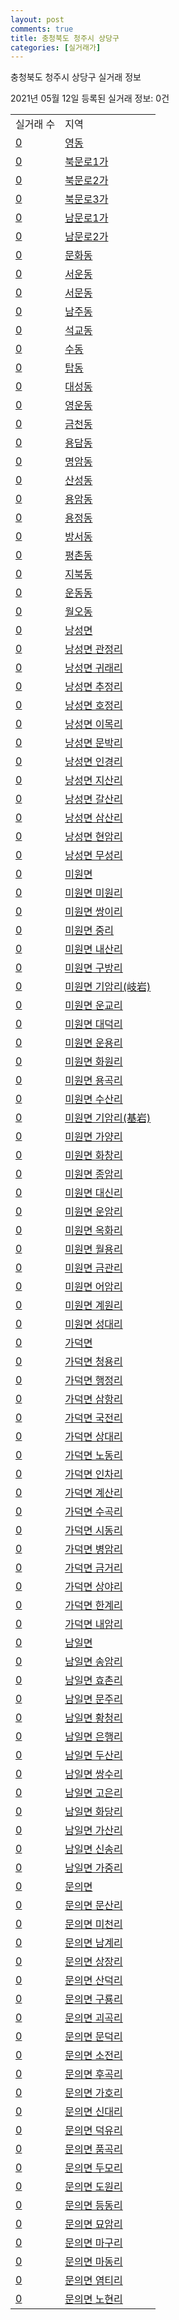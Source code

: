 ```yaml
---
layout: post
comments: true
title: 충청북도 청주시 상당구
categories: [실거래가]
---
```


충청북도 청주시 상당구 실거래 정보

2021년 05월 12일 등록된 실거래 정보: 0건


<table>
  <tr>
    <td>실거래 수</td>
    <td>지역</td>
  </tr>

  
  <tr>
    <td><a href="4311110100.html">0</a></td>
    <td><a href="4311110100.html">영동</a></td>
  </tr>
    

  <tr>
    <td><a href="4311110200.html">0</a></td>
    <td><a href="4311110200.html">북문로1가</a></td>
  </tr>
    

  <tr>
    <td><a href="4311110300.html">0</a></td>
    <td><a href="4311110300.html">북문로2가</a></td>
  </tr>
    

  <tr>
    <td><a href="4311110400.html">0</a></td>
    <td><a href="4311110400.html">북문로3가</a></td>
  </tr>
    

  <tr>
    <td><a href="4311110500.html">0</a></td>
    <td><a href="4311110500.html">남문로1가</a></td>
  </tr>
    

  <tr>
    <td><a href="4311110600.html">0</a></td>
    <td><a href="4311110600.html">남문로2가</a></td>
  </tr>
    

  <tr>
    <td><a href="4311110700.html">0</a></td>
    <td><a href="4311110700.html">문화동</a></td>
  </tr>
    

  <tr>
    <td><a href="4311110800.html">0</a></td>
    <td><a href="4311110800.html">서운동</a></td>
  </tr>
    

  <tr>
    <td><a href="4311110900.html">0</a></td>
    <td><a href="4311110900.html">서문동</a></td>
  </tr>
    

  <tr>
    <td><a href="4311111000.html">0</a></td>
    <td><a href="4311111000.html">남주동</a></td>
  </tr>
    

  <tr>
    <td><a href="4311111100.html">0</a></td>
    <td><a href="4311111100.html">석교동</a></td>
  </tr>
    

  <tr>
    <td><a href="4311111200.html">0</a></td>
    <td><a href="4311111200.html">수동</a></td>
  </tr>
    

  <tr>
    <td><a href="4311111700.html">0</a></td>
    <td><a href="4311111700.html">탑동</a></td>
  </tr>
    

  <tr>
    <td><a href="4311111800.html">0</a></td>
    <td><a href="4311111800.html">대성동</a></td>
  </tr>
    

  <tr>
    <td><a href="4311111900.html">0</a></td>
    <td><a href="4311111900.html">영운동</a></td>
  </tr>
    

  <tr>
    <td><a href="4311112000.html">0</a></td>
    <td><a href="4311112000.html">금천동</a></td>
  </tr>
    

  <tr>
    <td><a href="4311112100.html">0</a></td>
    <td><a href="4311112100.html">용담동</a></td>
  </tr>
    

  <tr>
    <td><a href="4311112200.html">0</a></td>
    <td><a href="4311112200.html">명암동</a></td>
  </tr>
    

  <tr>
    <td><a href="4311112300.html">0</a></td>
    <td><a href="4311112300.html">산성동</a></td>
  </tr>
    

  <tr>
    <td><a href="4311112400.html">0</a></td>
    <td><a href="4311112400.html">용암동</a></td>
  </tr>
    

  <tr>
    <td><a href="4311112500.html">0</a></td>
    <td><a href="4311112500.html">용정동</a></td>
  </tr>
    

  <tr>
    <td><a href="4311112600.html">0</a></td>
    <td><a href="4311112600.html">방서동</a></td>
  </tr>
    

  <tr>
    <td><a href="4311112700.html">0</a></td>
    <td><a href="4311112700.html">평촌동</a></td>
  </tr>
    

  <tr>
    <td><a href="4311112800.html">0</a></td>
    <td><a href="4311112800.html">지북동</a></td>
  </tr>
    

  <tr>
    <td><a href="4311112900.html">0</a></td>
    <td><a href="4311112900.html">운동동</a></td>
  </tr>
    

  <tr>
    <td><a href="4311113000.html">0</a></td>
    <td><a href="4311113000.html">월오동</a></td>
  </tr>
    

  <tr>
    <td><a href="4311131000.html">0</a></td>
    <td><a href="4311131000.html">낭성면</a></td>
  </tr>
    

  <tr>
    <td><a href="4311131021.html">0</a></td>
    <td><a href="4311131021.html">낭성면 관정리</a></td>
  </tr>
    

  <tr>
    <td><a href="4311131022.html">0</a></td>
    <td><a href="4311131022.html">낭성면 귀래리</a></td>
  </tr>
    

  <tr>
    <td><a href="4311131023.html">0</a></td>
    <td><a href="4311131023.html">낭성면 추정리</a></td>
  </tr>
    

  <tr>
    <td><a href="4311131024.html">0</a></td>
    <td><a href="4311131024.html">낭성면 호정리</a></td>
  </tr>
    

  <tr>
    <td><a href="4311131025.html">0</a></td>
    <td><a href="4311131025.html">낭성면 이목리</a></td>
  </tr>
    

  <tr>
    <td><a href="4311131026.html">0</a></td>
    <td><a href="4311131026.html">낭성면 문박리</a></td>
  </tr>
    

  <tr>
    <td><a href="4311131027.html">0</a></td>
    <td><a href="4311131027.html">낭성면 인경리</a></td>
  </tr>
    

  <tr>
    <td><a href="4311131028.html">0</a></td>
    <td><a href="4311131028.html">낭성면 지산리</a></td>
  </tr>
    

  <tr>
    <td><a href="4311131029.html">0</a></td>
    <td><a href="4311131029.html">낭성면 갈산리</a></td>
  </tr>
    

  <tr>
    <td><a href="4311131030.html">0</a></td>
    <td><a href="4311131030.html">낭성면 삼산리</a></td>
  </tr>
    

  <tr>
    <td><a href="4311131031.html">0</a></td>
    <td><a href="4311131031.html">낭성면 현암리</a></td>
  </tr>
    

  <tr>
    <td><a href="4311131032.html">0</a></td>
    <td><a href="4311131032.html">낭성면 무성리</a></td>
  </tr>
    

  <tr>
    <td><a href="4311132000.html">0</a></td>
    <td><a href="4311132000.html">미원면</a></td>
  </tr>
    

  <tr>
    <td><a href="4311132021.html">0</a></td>
    <td><a href="4311132021.html">미원면 미원리</a></td>
  </tr>
    

  <tr>
    <td><a href="4311132022.html">0</a></td>
    <td><a href="4311132022.html">미원면 쌍이리</a></td>
  </tr>
    

  <tr>
    <td><a href="4311132023.html">0</a></td>
    <td><a href="4311132023.html">미원면 중리</a></td>
  </tr>
    

  <tr>
    <td><a href="4311132024.html">0</a></td>
    <td><a href="4311132024.html">미원면 내산리</a></td>
  </tr>
    

  <tr>
    <td><a href="4311132025.html">0</a></td>
    <td><a href="4311132025.html">미원면 구방리</a></td>
  </tr>
    

  <tr>
    <td><a href="4311132026.html">0</a></td>
    <td><a href="4311132026.html">미원면 기암리(岐岩)</a></td>
  </tr>
    

  <tr>
    <td><a href="4311132027.html">0</a></td>
    <td><a href="4311132027.html">미원면 운교리</a></td>
  </tr>
    

  <tr>
    <td><a href="4311132028.html">0</a></td>
    <td><a href="4311132028.html">미원면 대덕리</a></td>
  </tr>
    

  <tr>
    <td><a href="4311132029.html">0</a></td>
    <td><a href="4311132029.html">미원면 운용리</a></td>
  </tr>
    

  <tr>
    <td><a href="4311132030.html">0</a></td>
    <td><a href="4311132030.html">미원면 화원리</a></td>
  </tr>
    

  <tr>
    <td><a href="4311132031.html">0</a></td>
    <td><a href="4311132031.html">미원면 용곡리</a></td>
  </tr>
    

  <tr>
    <td><a href="4311132032.html">0</a></td>
    <td><a href="4311132032.html">미원면 수산리</a></td>
  </tr>
    

  <tr>
    <td><a href="4311132033.html">0</a></td>
    <td><a href="4311132033.html">미원면 기암리(基岩)</a></td>
  </tr>
    

  <tr>
    <td><a href="4311132034.html">0</a></td>
    <td><a href="4311132034.html">미원면 가양리</a></td>
  </tr>
    

  <tr>
    <td><a href="4311132035.html">0</a></td>
    <td><a href="4311132035.html">미원면 화창리</a></td>
  </tr>
    

  <tr>
    <td><a href="4311132036.html">0</a></td>
    <td><a href="4311132036.html">미원면 종암리</a></td>
  </tr>
    

  <tr>
    <td><a href="4311132037.html">0</a></td>
    <td><a href="4311132037.html">미원면 대신리</a></td>
  </tr>
    

  <tr>
    <td><a href="4311132038.html">0</a></td>
    <td><a href="4311132038.html">미원면 운암리</a></td>
  </tr>
    

  <tr>
    <td><a href="4311132039.html">0</a></td>
    <td><a href="4311132039.html">미원면 옥화리</a></td>
  </tr>
    

  <tr>
    <td><a href="4311132040.html">0</a></td>
    <td><a href="4311132040.html">미원면 월용리</a></td>
  </tr>
    

  <tr>
    <td><a href="4311132041.html">0</a></td>
    <td><a href="4311132041.html">미원면 금관리</a></td>
  </tr>
    

  <tr>
    <td><a href="4311132042.html">0</a></td>
    <td><a href="4311132042.html">미원면 어암리</a></td>
  </tr>
    

  <tr>
    <td><a href="4311132043.html">0</a></td>
    <td><a href="4311132043.html">미원면 계원리</a></td>
  </tr>
    

  <tr>
    <td><a href="4311132044.html">0</a></td>
    <td><a href="4311132044.html">미원면 성대리</a></td>
  </tr>
    

  <tr>
    <td><a href="4311133000.html">0</a></td>
    <td><a href="4311133000.html">가덕면</a></td>
  </tr>
    

  <tr>
    <td><a href="4311133021.html">0</a></td>
    <td><a href="4311133021.html">가덕면 청용리</a></td>
  </tr>
    

  <tr>
    <td><a href="4311133022.html">0</a></td>
    <td><a href="4311133022.html">가덕면 행정리</a></td>
  </tr>
    

  <tr>
    <td><a href="4311133023.html">0</a></td>
    <td><a href="4311133023.html">가덕면 삼항리</a></td>
  </tr>
    

  <tr>
    <td><a href="4311133024.html">0</a></td>
    <td><a href="4311133024.html">가덕면 국전리</a></td>
  </tr>
    

  <tr>
    <td><a href="4311133025.html">0</a></td>
    <td><a href="4311133025.html">가덕면 상대리</a></td>
  </tr>
    

  <tr>
    <td><a href="4311133026.html">0</a></td>
    <td><a href="4311133026.html">가덕면 노동리</a></td>
  </tr>
    

  <tr>
    <td><a href="4311133027.html">0</a></td>
    <td><a href="4311133027.html">가덕면 인차리</a></td>
  </tr>
    

  <tr>
    <td><a href="4311133028.html">0</a></td>
    <td><a href="4311133028.html">가덕면 계산리</a></td>
  </tr>
    

  <tr>
    <td><a href="4311133029.html">0</a></td>
    <td><a href="4311133029.html">가덕면 수곡리</a></td>
  </tr>
    

  <tr>
    <td><a href="4311133030.html">0</a></td>
    <td><a href="4311133030.html">가덕면 시동리</a></td>
  </tr>
    

  <tr>
    <td><a href="4311133031.html">0</a></td>
    <td><a href="4311133031.html">가덕면 병암리</a></td>
  </tr>
    

  <tr>
    <td><a href="4311133032.html">0</a></td>
    <td><a href="4311133032.html">가덕면 금거리</a></td>
  </tr>
    

  <tr>
    <td><a href="4311133033.html">0</a></td>
    <td><a href="4311133033.html">가덕면 상야리</a></td>
  </tr>
    

  <tr>
    <td><a href="4311133034.html">0</a></td>
    <td><a href="4311133034.html">가덕면 한계리</a></td>
  </tr>
    

  <tr>
    <td><a href="4311133035.html">0</a></td>
    <td><a href="4311133035.html">가덕면 내암리</a></td>
  </tr>
    

  <tr>
    <td><a href="4311134000.html">0</a></td>
    <td><a href="4311134000.html">남일면</a></td>
  </tr>
    

  <tr>
    <td><a href="4311134021.html">0</a></td>
    <td><a href="4311134021.html">남일면 송암리</a></td>
  </tr>
    

  <tr>
    <td><a href="4311134022.html">0</a></td>
    <td><a href="4311134022.html">남일면 효촌리</a></td>
  </tr>
    

  <tr>
    <td><a href="4311134023.html">0</a></td>
    <td><a href="4311134023.html">남일면 문주리</a></td>
  </tr>
    

  <tr>
    <td><a href="4311134024.html">0</a></td>
    <td><a href="4311134024.html">남일면 황청리</a></td>
  </tr>
    

  <tr>
    <td><a href="4311134025.html">0</a></td>
    <td><a href="4311134025.html">남일면 은행리</a></td>
  </tr>
    

  <tr>
    <td><a href="4311134026.html">0</a></td>
    <td><a href="4311134026.html">남일면 두산리</a></td>
  </tr>
    

  <tr>
    <td><a href="4311134027.html">0</a></td>
    <td><a href="4311134027.html">남일면 쌍수리</a></td>
  </tr>
    

  <tr>
    <td><a href="4311134028.html">0</a></td>
    <td><a href="4311134028.html">남일면 고은리</a></td>
  </tr>
    

  <tr>
    <td><a href="4311134029.html">0</a></td>
    <td><a href="4311134029.html">남일면 화당리</a></td>
  </tr>
    

  <tr>
    <td><a href="4311134030.html">0</a></td>
    <td><a href="4311134030.html">남일면 가산리</a></td>
  </tr>
    

  <tr>
    <td><a href="4311134031.html">0</a></td>
    <td><a href="4311134031.html">남일면 신송리</a></td>
  </tr>
    

  <tr>
    <td><a href="4311134032.html">0</a></td>
    <td><a href="4311134032.html">남일면 가중리</a></td>
  </tr>
    

  <tr>
    <td><a href="4311135000.html">0</a></td>
    <td><a href="4311135000.html">문의면</a></td>
  </tr>
    

  <tr>
    <td><a href="4311135021.html">0</a></td>
    <td><a href="4311135021.html">문의면 문산리</a></td>
  </tr>
    

  <tr>
    <td><a href="4311135022.html">0</a></td>
    <td><a href="4311135022.html">문의면 미천리</a></td>
  </tr>
    

  <tr>
    <td><a href="4311135023.html">0</a></td>
    <td><a href="4311135023.html">문의면 남계리</a></td>
  </tr>
    

  <tr>
    <td><a href="4311135024.html">0</a></td>
    <td><a href="4311135024.html">문의면 상장리</a></td>
  </tr>
    

  <tr>
    <td><a href="4311135025.html">0</a></td>
    <td><a href="4311135025.html">문의면 산덕리</a></td>
  </tr>
    

  <tr>
    <td><a href="4311135026.html">0</a></td>
    <td><a href="4311135026.html">문의면 구룡리</a></td>
  </tr>
    

  <tr>
    <td><a href="4311135027.html">0</a></td>
    <td><a href="4311135027.html">문의면 괴곡리</a></td>
  </tr>
    

  <tr>
    <td><a href="4311135028.html">0</a></td>
    <td><a href="4311135028.html">문의면 문덕리</a></td>
  </tr>
    

  <tr>
    <td><a href="4311135029.html">0</a></td>
    <td><a href="4311135029.html">문의면 소전리</a></td>
  </tr>
    

  <tr>
    <td><a href="4311135030.html">0</a></td>
    <td><a href="4311135030.html">문의면 후곡리</a></td>
  </tr>
    

  <tr>
    <td><a href="4311135031.html">0</a></td>
    <td><a href="4311135031.html">문의면 가호리</a></td>
  </tr>
    

  <tr>
    <td><a href="4311135032.html">0</a></td>
    <td><a href="4311135032.html">문의면 신대리</a></td>
  </tr>
    

  <tr>
    <td><a href="4311135033.html">0</a></td>
    <td><a href="4311135033.html">문의면 덕유리</a></td>
  </tr>
    

  <tr>
    <td><a href="4311135034.html">0</a></td>
    <td><a href="4311135034.html">문의면 품곡리</a></td>
  </tr>
    

  <tr>
    <td><a href="4311135035.html">0</a></td>
    <td><a href="4311135035.html">문의면 두모리</a></td>
  </tr>
    

  <tr>
    <td><a href="4311135036.html">0</a></td>
    <td><a href="4311135036.html">문의면 도원리</a></td>
  </tr>
    

  <tr>
    <td><a href="4311135037.html">0</a></td>
    <td><a href="4311135037.html">문의면 등동리</a></td>
  </tr>
    

  <tr>
    <td><a href="4311135038.html">0</a></td>
    <td><a href="4311135038.html">문의면 묘암리</a></td>
  </tr>
    

  <tr>
    <td><a href="4311135039.html">0</a></td>
    <td><a href="4311135039.html">문의면 마구리</a></td>
  </tr>
    

  <tr>
    <td><a href="4311135040.html">0</a></td>
    <td><a href="4311135040.html">문의면 마동리</a></td>
  </tr>
    

  <tr>
    <td><a href="4311135041.html">0</a></td>
    <td><a href="4311135041.html">문의면 염티리</a></td>
  </tr>
    

  <tr>
    <td><a href="4311135042.html">0</a></td>
    <td><a href="4311135042.html">문의면 노현리</a></td>
  </tr>
    


</table>
    